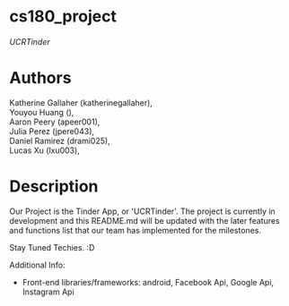 # cs180_project
###### UCRTinder

# Authors
   Katherine Gallaher (katherinegallaher),<br />
   Youyou Huang (),<br />
   Aaron Peery (apeer001),<br />
   Julia Perez (jpere043),<br />
   Daniel Ramirez (drami025),<br />
   Lucas Xu (lxu003),<br />


# Description
Our Project is the Tinder App, or 'UCRTinder'. The project is currently in development and this README.md will be updated with the later features and functions list
that our team has implemented for the milestones.

Stay Tuned Techies. :D


Additional Info:
*   Front-end libraries/frameworks: android, Facebook Api, Google Api, Instagram Api

